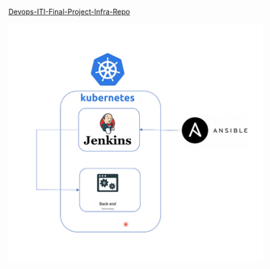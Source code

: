 [Devops-ITI-Final-Project-Infra-Repo](https://github.com/AhmedIbrahim-CS/Devops-ITI-Final-Project-Infra-Repo.git)


![project](project.png)

